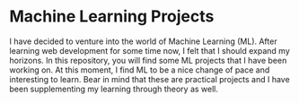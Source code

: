 # Machine Learning Projects

I have decided to venture into the world of Machine Learning (ML). After learning web development for some time now, I felt that I should expand my horizons. In this repository, you will find some ML projects that I have been working on. At this moment, I find ML to be a nice change of pace and interesting to learn. Bear in mind that these are practical projects and I have been supplementing my learning through theory as well.